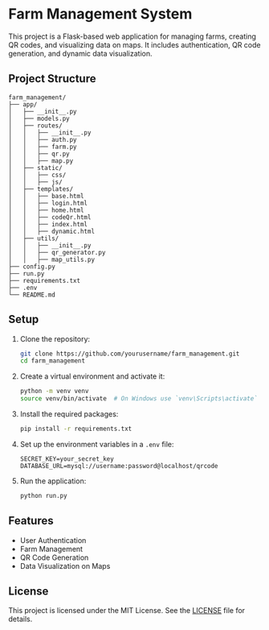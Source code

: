 # Farm Management System

This project is a Flask-based web application for managing farms, creating QR codes, and visualizing data on maps. It includes authentication, QR code generation, and dynamic data visualization.

## Project Structure

```plaintext
farm_management/
├── app/
│   ├── __init__.py
│   ├── models.py
│   ├── routes/
│   │   ├── __init__.py
│   │   ├── auth.py
│   │   ├── farm.py
│   │   ├── qr.py
│   │   ├── map.py
│   ├── static/
│   │   ├── css/
│   │   ├── js/
│   ├── templates/
│   │   ├── base.html
│   │   ├── login.html
│   │   ├── home.html
│   │   ├── codeQr.html
│   │   ├── index.html
│   │   ├── dynamic.html
│   ├── utils/
│   │   ├── __init__.py
│   │   ├── qr_generator.py
│   │   ├── map_utils.py
├── config.py
├── run.py
├── requirements.txt
├── .env
└── README.md
```
## Setup

1. Clone the repository:
    ```sh
    git clone https://github.com/yourusername/farm_management.git
    cd farm_management
    ```

2. Create a virtual environment and activate it:
    ```sh
    python -m venv venv
    source venv/bin/activate  # On Windows use `venv\Scripts\activate`
    ```

3. Install the required packages:
    ```sh
    pip install -r requirements.txt
    ```

4. Set up the environment variables in a `.env` file:
    ```
    SECRET_KEY=your_secret_key
    DATABASE_URL=mysql://username:password@localhost/qrcode
    ```

5. Run the application:
    ```sh
    python run.py
    ```

## Features

- User Authentication
- Farm Management
- QR Code Generation
- Data Visualization on Maps

## License

This project is licensed under the MIT License. See the [LICENSE](LICENSE) file for details.
